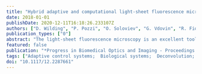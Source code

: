 ```yaml
---
title: "Hybrid adaptive and computational light-sheet fluorescence microscopy"
date: 2018-01-01
publishDate: 2020-12-11T16:18:26.233107Z
authors: ["D. Wilding", "P. Pozzi", "O. Soloviev", "G. Vdovin", "R. Fiolka", "M. Verhaegen"]
publication_types: ["0"]
abstract: "The light-sheet fluorescence microscopy is an excellent tool for the investigation of large three dimensional microscopy samples at the cellular level, however, the ability to resolve features is strongly affected by the presence of scattering and aberrations. These effects are two fold in light-sheet microscopy, as the illumination path providing the optical sectioning and the fluorescence detection path are both affected by the aberrations in different ways. To overcome these difficulties, we have developed hybrid adaptive optical and computational microscopy techniques to remove the effect of the aberrations in both the excitation and the fluorescence paths of these microscopes. © COPYRIGHT SPIE. Downloading of the abstract is permitted for personal use only."
featured: false
publication: "*Progress in Biomedical Optics and Imaging - Proceedings of SPIE*"
tags: ["Adaptive control systems;  Biological systems;  Deconvolution;  Fluorescence;  Fluorescence microscopy;  Light;  Microscopic examination;  Wavefronts", "Cellular levels;  Computational microscopies;  Fluorescence detection;  Light sheet;  Light-sheet microscopies;  Optical sectioning;  Three-dimensional microscopy", "Adaptive optics"]
doi: "10.1117/12.2287661"
---
```


